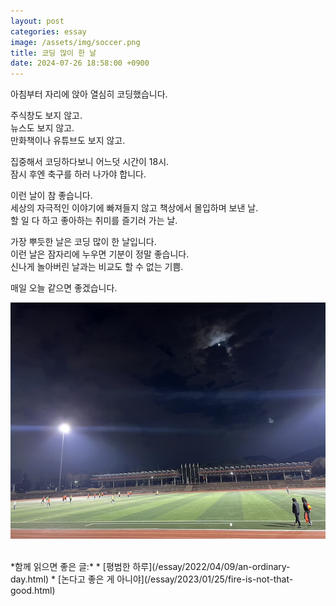 ```yaml
---
layout: post
categories: essay
image: /assets/img/soccer.png
title: 코딩 많이 한 날
date: 2024-07-26 18:58:00 +0900
---
```


아침부터 자리에 앉아 열심히 코딩했습니다.

주식창도 보지 않고.  
뉴스도 보지 않고.  
만화책이나 유튜브도 보지 않고.

집중해서 코딩하다보니 어느덧 시간이 18시.  
잠시 후엔 축구를 하러 나가야 합니다.

이런 날이 참 좋습니다.  
세상의 자극적인 이야기에 빠져들지 않고 책상에서 몰입하며 보낸 날.  
할 일 다 하고 좋아하는 취미를 즐기러 가는 날.

가장 뿌듯한 날은 코딩 많이 한 날입니다.  
이런 날은 잠자리에 누우면 기분이 정말 좋습니다.  
신나게 놀아버린 날과는 비교도 할 수 없는 기쁨.

매일 오늘 같으면 좋겠습니다.

![축구장](/assets/img/soccer.png)

<br>
*함께 읽으면 좋은 글:*
* [평범한 하루](/essay/2022/04/09/an-ordinary-day.html)
* [논다고 좋은 게 아니야](/essay/2023/01/25/fire-is-not-that-good.html)